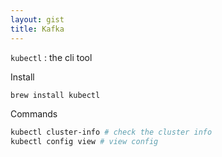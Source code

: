 ```yaml
---
layout: gist
title: Kafka
---
```




`kubectl` : the cli tool

Install
```sh
brew install kubectl 
```

Commands
```sh
kubectl cluster-info # check the cluster info
kubectl config view # view config

```

